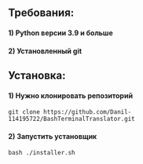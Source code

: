 ## Требования:
#### 1) Python версии 3.9 и больше
#### 2) Установленный git

## Установка:
#### 1) Нужно клонировать репозиторий
```shell
git clone https://github.com/Danil-114195722/BashTerminalTranslator.git
```
#### 2) Запустить установщик
```shell
bash ./installer.sh
```